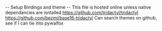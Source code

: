 -- Setup Bindings and theme
-- This file is hosted online unless native dependancies are isntalled
https://github.com/tridactyl/tridactyl
https://github.com/bezmi/base16-tridactyl
Can search themes on github, see if I can tie into pywalfox
